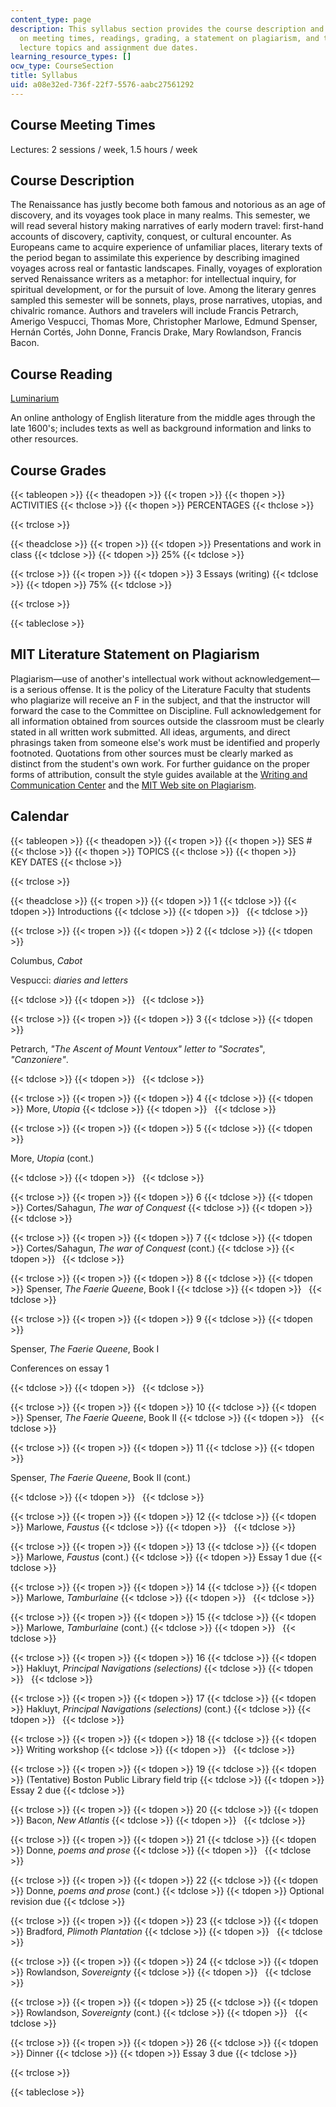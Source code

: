 ```yaml
---
content_type: page
description: This syllabus section provides the course description and information
  on meeting times, readings, grading, a statement on plagiarism, and the schedule
  lecture topics and assignment due dates.
learning_resource_types: []
ocw_type: CourseSection
title: Syllabus
uid: a08e32ed-736f-22f7-5576-aabc27561292
---
```


Course Meeting Times
--------------------

Lectures: 2 sessions / week, 1.5 hours / week

Course Description
------------------

The Renaissance has justly become both famous and notorious as an age of discovery, and its voyages took place in many realms. This semester, we will read several history making narratives of early modern travel: first-hand accounts of discovery, captivity, conquest, or cultural encounter. As Europeans came to acquire experience of unfamiliar places, literary texts of the period began to assimilate this experience by describing imagined voyages across real or fantastic landscapes. Finally, voyages of exploration served Renaissance writers as a metaphor: for intellectual inquiry, for spiritual development, or for the pursuit of love. Among the literary genres sampled this semester will be sonnets, plays, prose narratives, utopias, and chivalric romance. Authors and travelers will include Francis Petrarch, Amerigo Vespucci, Thomas More, Christopher Marlowe, Edmund Spenser, Hernán Cortés, John Donne, Francis Drake, Mary Rowlandson, Francis Bacon.

Course Reading
--------------

[Luminarium](http://www.luminarium.org/)

An online anthology of English literature from the middle ages through the late 1600's; includes texts as well as background information and links to other resources.

Course Grades
-------------

{{< tableopen >}}
{{< theadopen >}}
{{< tropen >}}
{{< thopen >}}
ACTIVITIES
{{< thclose >}}
{{< thopen >}}
PERCENTAGES
{{< thclose >}}

{{< trclose >}}

{{< theadclose >}}
{{< tropen >}}
{{< tdopen >}}
Presentations and work in class
{{< tdclose >}}
{{< tdopen >}}
25%
{{< tdclose >}}

{{< trclose >}}
{{< tropen >}}
{{< tdopen >}}
3 Essays (writing)
{{< tdclose >}}
{{< tdopen >}}
75%
{{< tdclose >}}

{{< trclose >}}

{{< tableclose >}}

MIT Literature Statement on Plagiarism
--------------------------------------

Plagiarism—use of another's intellectual work without acknowledgement—is a serious offense. It is the policy of the Literature Faculty that students who plagiarize will receive an F in the subject, and that the instructor will forward the case to the Committee on Discipline. Full acknowledgement for all information obtained from sources outside the classroom must be clearly stated in all written work submitted. All ideas, arguments, and direct phrasings taken from someone else's work must be identified and properly footnoted. Quotations from other sources must be clearly marked as distinct from the student's own work. For further guidance on the proper forms of attribution, consult the style guides available at the [Writing and Communication Center](http://cmsw.mit.edu/writing-and-communication-center/) and the [MIT Web site on Plagiarism](http://cmsw.mit.edu/writing-and-communication-center/avoiding-plagiarism/).

Calendar
--------

{{< tableopen >}}
{{< theadopen >}}
{{< tropen >}}
{{< thopen >}}
SES #
{{< thclose >}}
{{< thopen >}}
TOPICS
{{< thclose >}}
{{< thopen >}}
KEY DATES
{{< thclose >}}

{{< trclose >}}

{{< theadclose >}}
{{< tropen >}}
{{< tdopen >}}
1
{{< tdclose >}}
{{< tdopen >}}
Introductions
{{< tdclose >}}
{{< tdopen >}}
 
{{< tdclose >}}

{{< trclose >}}
{{< tropen >}}
{{< tdopen >}}
2
{{< tdclose >}}
{{< tdopen >}}


Columbus, _Cabot_

Vespucci: _diaries and letters_


{{< tdclose >}}
{{< tdopen >}}
 
{{< tdclose >}}

{{< trclose >}}
{{< tropen >}}
{{< tdopen >}}
3
{{< tdclose >}}
{{< tdopen >}}


Petrarch, _"The Ascent of Mount Ventoux"_ _letter to "Socrates_", _"Canzoniere"_.


{{< tdclose >}}
{{< tdopen >}}
 
{{< tdclose >}}

{{< trclose >}}
{{< tropen >}}
{{< tdopen >}}
4
{{< tdclose >}}
{{< tdopen >}}
More, _Utopia_
{{< tdclose >}}
{{< tdopen >}}
 
{{< tdclose >}}

{{< trclose >}}
{{< tropen >}}
{{< tdopen >}}
5
{{< tdclose >}}
{{< tdopen >}}


More, _Utopia_ (cont.)


{{< tdclose >}}
{{< tdopen >}}
 
{{< tdclose >}}

{{< trclose >}}
{{< tropen >}}
{{< tdopen >}}
6
{{< tdclose >}}
{{< tdopen >}}
Cortes/Sahagun, _The war of Conquest_
{{< tdclose >}}
{{< tdopen >}}
 
{{< tdclose >}}

{{< trclose >}}
{{< tropen >}}
{{< tdopen >}}
7
{{< tdclose >}}
{{< tdopen >}}
Cortes/Sahagun, _The war of Conquest_ (cont.)
{{< tdclose >}}
{{< tdopen >}}
 
{{< tdclose >}}

{{< trclose >}}
{{< tropen >}}
{{< tdopen >}}
8
{{< tdclose >}}
{{< tdopen >}}
Spenser, _The Faerie Queene_, Book I
{{< tdclose >}}
{{< tdopen >}}
 
{{< tdclose >}}

{{< trclose >}}
{{< tropen >}}
{{< tdopen >}}
9
{{< tdclose >}}
{{< tdopen >}}


Spenser, _The Faerie Queene_, Book I

Conferences on essay 1


{{< tdclose >}}
{{< tdopen >}}
 
{{< tdclose >}}

{{< trclose >}}
{{< tropen >}}
{{< tdopen >}}
10
{{< tdclose >}}
{{< tdopen >}}
Spenser, _The Faerie Queene_, Book II
{{< tdclose >}}
{{< tdopen >}}
 
{{< tdclose >}}

{{< trclose >}}
{{< tropen >}}
{{< tdopen >}}
11
{{< tdclose >}}
{{< tdopen >}}


Spenser, _The Faerie Queene_, Book II (cont.)


{{< tdclose >}}
{{< tdopen >}}
 
{{< tdclose >}}

{{< trclose >}}
{{< tropen >}}
{{< tdopen >}}
12
{{< tdclose >}}
{{< tdopen >}}
Marlowe, _Faustus_
{{< tdclose >}}
{{< tdopen >}}
 
{{< tdclose >}}

{{< trclose >}}
{{< tropen >}}
{{< tdopen >}}
13
{{< tdclose >}}
{{< tdopen >}}
Marlowe, _Faustus_ (cont.)
{{< tdclose >}}
{{< tdopen >}}
Essay 1 due
{{< tdclose >}}

{{< trclose >}}
{{< tropen >}}
{{< tdopen >}}
14
{{< tdclose >}}
{{< tdopen >}}
Marlowe, _Tamburlaine_
{{< tdclose >}}
{{< tdopen >}}
 
{{< tdclose >}}

{{< trclose >}}
{{< tropen >}}
{{< tdopen >}}
15
{{< tdclose >}}
{{< tdopen >}}
Marlowe, _Tamburlaine_ (cont.)
{{< tdclose >}}
{{< tdopen >}}
 
{{< tdclose >}}

{{< trclose >}}
{{< tropen >}}
{{< tdopen >}}
16
{{< tdclose >}}
{{< tdopen >}}
Hakluyt, _Principal Navigations (selections)_
{{< tdclose >}}
{{< tdopen >}}
 
{{< tdclose >}}

{{< trclose >}}
{{< tropen >}}
{{< tdopen >}}
17
{{< tdclose >}}
{{< tdopen >}}
Hakluyt, _Principal Navigations (selections)_ (cont.)
{{< tdclose >}}
{{< tdopen >}}
 
{{< tdclose >}}

{{< trclose >}}
{{< tropen >}}
{{< tdopen >}}
18
{{< tdclose >}}
{{< tdopen >}}
Writing workshop
{{< tdclose >}}
{{< tdopen >}}
 
{{< tdclose >}}

{{< trclose >}}
{{< tropen >}}
{{< tdopen >}}
19
{{< tdclose >}}
{{< tdopen >}}
(Tentative) Boston Public Library field trip
{{< tdclose >}}
{{< tdopen >}}
Essay 2 due
{{< tdclose >}}

{{< trclose >}}
{{< tropen >}}
{{< tdopen >}}
20
{{< tdclose >}}
{{< tdopen >}}
Bacon, _New Atlantis_
{{< tdclose >}}
{{< tdopen >}}
 
{{< tdclose >}}

{{< trclose >}}
{{< tropen >}}
{{< tdopen >}}
21
{{< tdclose >}}
{{< tdopen >}}
Donne, _poems and prose_
{{< tdclose >}}
{{< tdopen >}}
 
{{< tdclose >}}

{{< trclose >}}
{{< tropen >}}
{{< tdopen >}}
22
{{< tdclose >}}
{{< tdopen >}}
Donne, _poems and prose_ (cont.)
{{< tdclose >}}
{{< tdopen >}}
Optional revision due
{{< tdclose >}}

{{< trclose >}}
{{< tropen >}}
{{< tdopen >}}
23
{{< tdclose >}}
{{< tdopen >}}
Bradford, _Plimoth Plantation_
{{< tdclose >}}
{{< tdopen >}}
 
{{< tdclose >}}

{{< trclose >}}
{{< tropen >}}
{{< tdopen >}}
24
{{< tdclose >}}
{{< tdopen >}}
Rowlandson, _Sovereignty_
{{< tdclose >}}
{{< tdopen >}}
 
{{< tdclose >}}

{{< trclose >}}
{{< tropen >}}
{{< tdopen >}}
25
{{< tdclose >}}
{{< tdopen >}}
Rowlandson, _Sovereignty_ (cont.)
{{< tdclose >}}
{{< tdopen >}}
 
{{< tdclose >}}

{{< trclose >}}
{{< tropen >}}
{{< tdopen >}}
26
{{< tdclose >}}
{{< tdopen >}}
Dinner
{{< tdclose >}}
{{< tdopen >}}
Essay 3 due
{{< tdclose >}}

{{< trclose >}}

{{< tableclose >}}